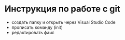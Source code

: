 # Инструкция по работе с git
* создать папку и открыть через Visual Studio Code 
* прописать команду (init)
* редактировать фаил